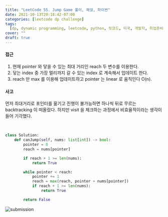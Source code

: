```yaml
---
title: "LeetCode 55. Jump Game 풀이, 해설, 파이썬"
date: 2021-10-13T20:18:42-07:00
categories: [leetcode dp challenge]
tags:
  [dp, dynamic programming, leetcode, python, 릿코드, 미국, 개발자, 취업준비]
cover: ""
draft: true
---
```


#### **접근**

1. 현재 pointer 와 닿을 수 있는 최대 거리인 reach 두 변수를 이용한다.
2. 닿는 index 중 가장 멀리까지 갈 수 있는 index 로 계속해서 업데이트 한다.
3. reach 만 max 를 이용해 업데이트하고 pointer 는 linear 로 움직인다 O(n).

#### **사고**

먼저 최대거리로 포인터를 옮기고 진행이 불가능하면 하나씩 뒤로 무르는 backtracking 이 떠올랐다. 하지만 visit 을 체크하는 과정에서 비효율적이라는 생각이 들어 기각했다.

&nbsp;

```python
class Solution:
    def canJump(self, nums: list[int]) -> bool:
        pointer = 0
        reach = nums[pointer]

        if reach + 1 >= len(nums):
            return True

        while pointer < reach:
            pointer += 1
            reach = max(reach, pointer + nums[pointer])
            if reach + 1 >= len(nums):
                return True

        return False
```

![submission](/img/lc55.png)

